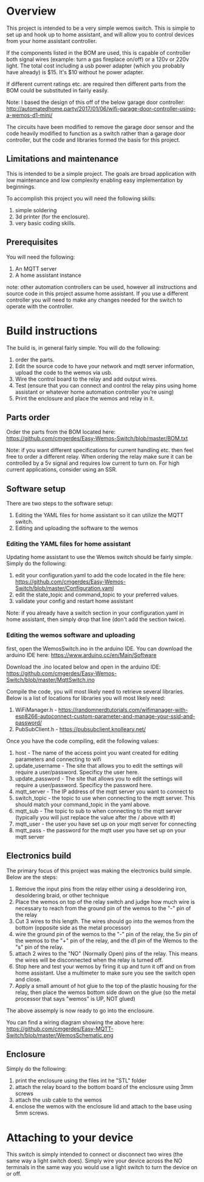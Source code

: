 # Overview

This project is intended to be a very simple wemos switch. This is simple to set up and hook up to home assistant, and will allow you to control devices from your home assistant controller.

If the components listed in the BOM are used, this is capable of controller both signal wires (example: turn a gas fireplace on/off) or a 120v or 220v light. The total cost including a usb power adapter (which you probably have already) is $15.  It's $10 without he power adapter.

If different current ratings etc. are required then different parts from the BOM could be substituted in fairly easily.

Note: I based the design of this off of the below garage door controller:
http://automatedhome.party/2017/01/06/wifi-garage-door-controller-using-a-wemos-d1-mini/

The circuits have been modified to remove the garage door sensor and the code heavily modified to function as a switch rather than a garage door controller, but the code and libraries formed the basis for this project.

## Limitations and maintenance

This is intended to be a simple project.  The goals are broad application with low maintenance and low complexity enabling easy implementation by beginnings.

To accomplish this project you will need the following skills:
1. simple soldering
2. 3d printer (for the enclosure).
3. very basic coding skills.

## Prerequisites
You will need the following:
1. An MQTT server
2. A home assistant instance

note: other automation controllers can be used, however all instructions and source code in this project assume home assistant.  If you use a different controller you will need to make any changes needed for the switch to operate with the controller.

# Build instructions
The build is, in general fairly simple.  You will do the following:
1. order the parts.
2. Edit the source code to have your network and mqtt server information, upload the code to the wemos via usb.
3. Wire the control board to the relay and add output wires.
4. Test (ensure that you can connect and control the relay pins using home assistant or whatever home automation controller you're using)
5. Print the enclosure and place the wemos and relay in it.

## Parts order
Order the parts from the BOM located here: https://github.com/cmgerdes/Easy-Wemos-Switch/blob/master/BOM.txt

Note: if you want different specifications for current handling etc. then feel free to order a different relay.  When ordering the relay make sure it can be controlled by a 5v signal and requires low current to turn on.  For high current applications, consider using an SSR.

## Software setup
There are two steps to the software setup:
1. Editing the YAML files for home assistant so it can utilize the MQTT switch.
2. Editing and uploading the software to the wemos

### Editing the YAML files for home assistant
Updating home assistant to use the Wemos switch should be fairly simple.  Simply do the following:
1. edit your configuration.yaml to add the code located in the file here: https://github.com/cmgerdes/Easy-Wemos-Switch/blob/master/Configuration.yaml
2. edit the state_topic and command_topic to your preferred values.
3. validate your config and restart home assistant

Note: if you already have a switch section in your configuration.yaml in home assistant, then simply drop that line (don't add the section twice).

### Editing the wemos software and uploading
first, open the WemosSwitch.ino in the arduino IDE.  You can download the arduino IDE here: https://www.arduino.cc/en/Main/Software

Download the .ino located below and open in the arduino IDE:
https://github.com/cmgerdes/Easy-Wemos-Switch/blob/master/MqttSwitch.ino

Compile the code, you will most likely need to retrieve several libraries.  Below is a list of locations for libraries you will most likely need:
1. WiFiManager.h - https://randomnerdtutorials.com/wifimanager-with-esp8266-autoconnect-custom-parameter-and-manage-your-ssid-and-password/
2. PubSubClient.h - https://pubsubclient.knolleary.net/

Once you have the code compiling, edit the following values:
1. host - The name of the access point you want created for editing parameters and connecting to wifi
2. update_username - The site that allows you to edit the settings will require a user/password.  Specificy the user here.
3. update_password - The site that allows you to edit the settings will require a user/password.  Specificy the password here.
4. mqtt_server - The IP address of the mqtt server you want to connect to
5. switch_topic - the topic to use when connecting to the mqtt server. This should match your command_topic in the yaml above.
6. mqtt_sub - The topic to sub to when connecting to the mqtt server (typically you will just replace the value after the / above with #)
7. mqtt_user - the user you have set up on your mqtt server for connecting
8. mqtt_pass - the password for the mqtt user you have set up on your mqtt server


## Electronics build
The primary focus of this project was making the electronics build simple.  Below are the steps:
1. Remove the input pins from the relay either using a desoldering iron, desoldering braid, or other technique
2. Place the wemos on top of the relay switch and judge how much wire is necessary to reach from the ground pin of the wemos to the "-" pin of the relay
3. Cut 3 wires to this length.  The wires should go into the wemos from the bottom (opposite side as the metal processor)
4. wire the ground pin of the wemos to the "-" pin of the relay, the 5v pin of the wemos to the "+" pin of the relay, and the d1 pin of the Wemos to the "s" pin of the relay.
5. attach 2 wires to the "NO" (Normally Open) pins of the relay.  This means the wires will be disconnected when the relay is turned off.
6. Stop here and test your wemos by firing it up and turn it off and on from home assistant.  Use a multimeter to make sure you see the switch open and close.
7. Apply a small amount of hot glue to the top of the plastic housing for the relay, then place the wemos bottom side down on the glue (so the metal processor that says "wemos" is UP, NOT glued)

The above assemply is now ready to go into the enclosure.

You can find a wiring diagram showing the above here: 
https://github.com/cmgerdes/Easy-MQTT-Switch/blob/master/WemosSchematic.png

## Enclosure
Simply do the following:
1. print the enclosure using the files int he "STL" folder
2. attach the relay board to the bottom board of the enclosure using 3mm screws
3. attach the usb cable to the wemos
4. enclose the wemos with the enclosure lid and attach to the base using 5mm screws.

# Attaching to your device
This switch is simply intended to connect or disconnect two wires (the same way a light switch does).  Simply wire your device across the NO terminals in the same way you would use a light switch to turn the device on or off.
